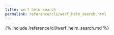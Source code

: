 ```yaml
---
title: werf helm search
permalink: reference/cli/werf_helm_search.html
---
```


{% include /reference/cli/werf_helm_search.md %}

